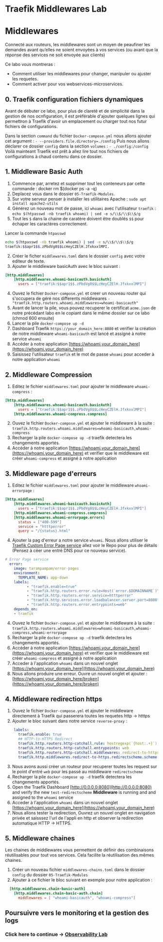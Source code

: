 # Traefik Middlewares Lab


# Middlewares

Connecté aux routeurs, les middlewares sont un moyen de peaufiner les demandes avant qu’elles ne soient envoyées à vos services (ou avant que la réponse des services ne soit envoyée aux clients)

Ce labo vous montreras :
* Comment utiliser les middlewares pour changer, manipuler ou ajuster les requetes.
* Comment activer pour vos webservices-microservices.

## 0. Traefik configuration fichiers dynamiques
Avant de débuter ce labo, pour plus de clareté et de simplicité dans la gestion de nos ocnfiguration,
il est préférable d'ajouter quelques lignes qui permettron à Traefik d'avoir un emplacement ou charger tout nos 
futur fichiers de configurations.

Dans la section `command` du fichier `Docker-compose.yml` nous allons ajouter cet argument : `- --providers.file.directory=./config`
Puis nous allons déclarer ce dossier `config` dans la section `volumes` : `- ./config:/config`
Voilà mainteant Traefik est prêt à allez lire tout nos fichiers de configurations à chaud contenu dans ce dossier.

## 1. Middleware Basic Auth
1. Commence par, arretez et supprimer tout les conteneurs par cette commande : docker rm $(docker ps -a -q)
2. Deplacez vous dans le dossier `05-Traefik-Modules`.
3. Sur votre serveur penser à installer les utilitaires Apache : `sudo apt install apache2-utils`
4. Générez un nouveau mot de passe, ici  `whoami` avec l'utilisateur `traefik` : `echo $(htpasswd -nb traefik whoami) | sed -e s/\\$/\\$\\$/g`
5. Tout les `$` dans la chaine de caratère doivent être doublés `$$` pour échaper les caractères correctement. 

Lancer la commande `htpasswd`

```bash
echo $(htpasswd -nb traefik whoami) | sed -e s/\\$/\\$\\$/g
traefik:$$apr1$$.zPbdVg8$$LcHeyCZElH.JfxkxxlMPI.

```
2. Créer le ficher `middlewares.toml` dans le dossier `config` avec votre editeur de texte.
3. Ajouter le middleware basicAuth avec le bloc suivant :
```toml
[http.middlewares]
    [http.middlewares.whoami-basicauth.basicAuth]
      users = ["traefik:$$apr1$$.zPbdVg8$$LcHeyCZElH.JfxkxxlMPI"]
```
4. Ouvez le fichier `Docker-compose.yml` et creer un nouveau router qui s'occupera de géré nos differents middlewares `- "traefik.http.routers.whoami.middlewares=whoami-basicauth"`
5. Avant de lancer la pile, vous pouvez recuperer le certificat `acme.json` de notre précédant labo en le copiant dans le même dossier sur ce labo (chmod 600 ensuite)
8. Lancer la pile `docker-compose up -d`
9. Dashboard Traefik  `https://your_domain_here:8080` et verifier la création de notre middleware `whoami-basicauth` est lancé et assigné à notre service `whoami`
10. Accéder à notre application [https://whoami.your_domain_here](https://whoami.your_domain_here)
11. Saisissez l'utilisateur `traefik`  et le mot de passe `whoami` pour acceder à notre application `whoami`

## 2. Middleware Compression
1. Editez le fichier `middlewares.toml` pour ajouter le middleware `whoami-compress` : 
````toml
[http.middlewares]
    [http.middlewares.whoami-basicauth.basicAuth]
      users = ["traefik:$$apr1$$.zPbdVg8$$LcHeyCZElH.JfxkxxlMPI"]
    [http.middlewares.whoami-compress.compress]
````
2. Ouvez le fichier `Docker-compose.yml` et ajouter le middleware à la suite  : `traefik.http.routers.whoami.middlewares=whoami-basicauth,whoami-compress`
3. Recharger la pile `docker-compose up -d` traefik detectera les changements apportés.
4. Accéder à notre application [https://whoami.your_domain_here](https://whoami.your_domain_here) et verifier que le middleware est créer `whoami-compress` et  assigné à notre application

## 3. Middleware page d'erreurs
1. Editez le fichier `middlewares.toml` pour ajouter le middleware `whoami-errorpage` : 
````toml
[http.middlewares]
    [http.middlewares.whoami-basicauth.basicAuth]
      users = ["traefik:$$apr1$$.zPbdVg8$$LcHeyCZElH.JfxkxxlMPI"]
    [http.middlewares.whoami-compress.compress]
    [http.middlewares.whoami-errorpage.errors]
      status = ["400-599"]
      service = "htttperror"
      query = "/{status}.html"
````
4. Ajouter la pag d'erreur a notre service `whoami`. Nous allons utiliser le [Traefik Custom Error Page service](https://github.com/guillaumebriday/traefik-custom-error-pages) allez voir le Repo pour plus de détails (Pensez à céer une entré DNS pour ce nouveau service).
  ```yaml
  # Error Page service
    error:
      image: tarampampam/error-pages
      environment:
        TEMPLATE_NAME: app-down
      labels:
            - "traefik.enable=true"
            - "traefik.http.routers.error.rule=Host(`error.$DOMAINNAME`)"
            - "traefik.http.routers.error.service=htttperror"
            - "traefik.http.services.error.loadbalancer.server.port=8080"
            - "traefik.http.routers.error.entrypoints=web"
      depends_on:
      - traefik
  ```
4. Ouvez le fichier `Docker-compose.yml` et ajouter le middleware à la suite : `traefik.http.routers.whoami.middlewares=whoami-basicauth,whoami-compress,whoami-errorpage`
6. Recharger la pile `docker-compose up -d` traefik detectera les changements apportés.
4. Accéder à notre application [https://whoami.your_domain_here](https://whoami.your_domain_here) et verifier que le middleware est créer `whoami-compress` et  assigné à notre application
8.  Acceder à l'application `whoami` dans un nouvel onglet  [https://whoami.your_domain_here](https://whoami.your_domain_here)
9.  Nous allons produire une erreur. Ouvre un nouvel onglet et ajouter :  [https://whoami.your_domain_here/broken](https://whoami.your_domain_here/broken)

## 4. Middleware redirection https
1. Ouvez le fichier `Docker-compose.yml` et ajouter le middleware directement à Traefik qui passerera toutes les requetes http -> htttps
2. Ajouter le bloc suivant dans notre service `reverse-proxy` : 
````yml
    labels:
      traefik.enable: true
      ## HTTP-to-HTTPS Redirect
      traefik.http.routers.http-catchall.rule: hostregexp(`{host:.+}`)
      traefik.http.routers.http-catchall.entrypoints: web
      traefik.http.routers.http-catchall.middlewares: redirect-to-https
      traefik.http.middlewares.redirect-to-https.redirectscheme.scheme: https
````
3. Nous avons aussi créer un routeur pour recuperer toutes les request sur le point d'entré `web` pour les passé au middleware `redirectscheme`
6. Recharger la pile `docker-compose up -d` traefik detectera les changements apportés.
10. Open the Traefik Dashboard [http://0.0.0.0:8080](http://0.0.0.0:8080) and verify the new `test-redirectscheme` **Middleware** is running and and assigned to the `whoami` service
8. Acceder à l'application `whoami` dans un nouvel onglet  [https://whoami.your_domain_here](https://whoami.your_domain_here)
12. Nous allons tester la redirection, Ouvrez un nouvel onglet en navigation privée et saisssez l'url de l'appli en http et observer la redirection automatique HTTP -> HTTPS. 

## 5. Middleware chaines
Les chaines de middlewares vous permettent de définir des combinaisons réutilisables pour tout vos services. Cela facilite la réutilisation des mêmes chaines.
1. Créer un nouveau fichier `middlewares-chains.toml` dans le dossier `config` du dossier `05-Traefik-Modules` 
2. Ajouter à ce fichier le bloc suivant en exemple pour notre application : 
````toml
  [http.middlewares.chain-basic-auth]
    [http.middlewares.chain-basic-auth.chain]
      middlewares = [ "whoami-basicauth", "whoami-compress"]
````
## Poursuivre vers le monitoring et la gestion des logs

### Click here to continue -> [Observability Lab](https://github.com/56kcloud/traefik-training/blob/master/06-Observability/traefik-observability.md)